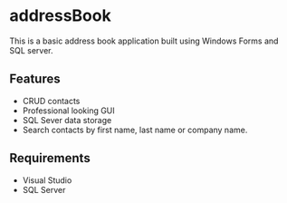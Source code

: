 # addressBook

This is a basic address book application built using Windows Forms and SQL server.

## Features
- CRUD contacts
- Professional looking GUI
- SQL Sever data storage
- Search contacts by first name, last name or company name.


## Requirements
- Visual Studio
- SQL Server

